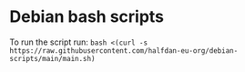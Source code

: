 # Debian bash scripts
To run the script run: `bash <(curl -s https://raw.githubusercontent.com/halfdan-eu-org/debian-scripts/main/main.sh)`
